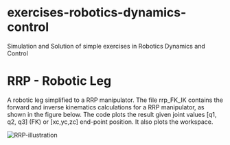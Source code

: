 # exercises-robotics-dynamics-control
Simulation and Solution of simple exercises in Robotics Dynamics and Control

# RRP - Robotic Leg
A robotic leg simplified to a RRP manipulator. The file rrp_FK_IK contains the forward and inverse kinematics calculations for a RRP manipulator, as shown in the figure below. The code plots the result given joint values [q1, q2, q3] (FK) or [xc,yc,zc] end-point position. It also plots the workspace.

![RRP-illustration](https://github.com/CaioContiG/exercises-robotics-dynamics-control/assets/41450841/b58cbd83-c3e9-4b93-b1dd-855d98fae958)

